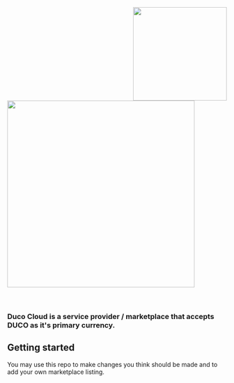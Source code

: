 <!--
*** Official Duino Coin README
*** by revoxhere, 2019-2022
-->

<a href="https://ducocloud.com">
  <img src="https://cdn.crewcraft.gq/duino/duco-alt.png" width="215px" align="right" />
</a>

<h1>
  <a href="https://duinocoin.com">
    <img src="https://ducocloud.com/assets/ducocloud.png" width="430px" />
  </a>
  <br>
<br>

<h3>
  Duco Cloud is a service provider / marketplace that accepts DUCO as it's primary currency.
</h3>

## Getting started

You may use this repo to make changes you think should be made and to add your own marketplace listing.
